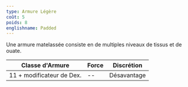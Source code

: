 ```yaml
---
type: Armure Légère
coût: 5
poids: 8
englishname: Padded
---
```

Une armure matelassée consiste en de multiples niveaux de tissus et de ouate.

| Classe d'Armure           | Force | Discrétion  |
| ------------------------- | ----- | ----------- |
| 11 + modificateur de Dex. | --    | Désavantage |

